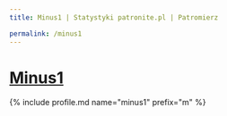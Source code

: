 ```yaml
---
title: Minus1 | Statystyki patronite.pl | Patromierz

permalink: /minus1
---
```


# [Minus1](https://patronite.pl/minus1)

{% include profile.md name="minus1" prefix="m" %}

